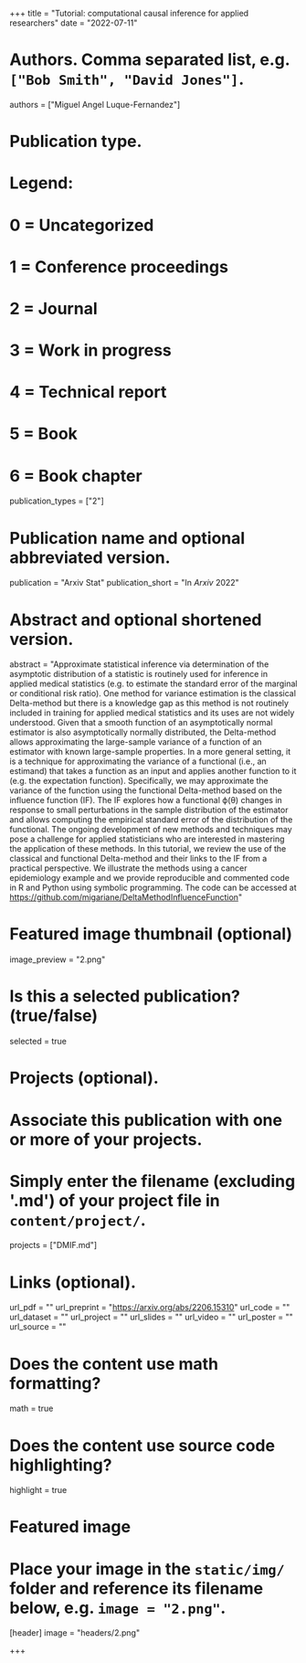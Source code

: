 
+++
title = "Tutorial: computational causal inference for applied researchers"
date = "2022-07-11"

# Authors. Comma separated list, e.g. `["Bob Smith", "David Jones"]`.
authors = ["Miguel Angel Luque-Fernandez"]

# Publication type.
# Legend:
# 0 = Uncategorized
# 1 = Conference proceedings
# 2 = Journal
# 3 = Work in progress
# 4 = Technical report
# 5 = Book
# 6 = Book chapter
publication_types = ["2"]

# Publication name and optional abbreviated version.
publication = "Arxiv Stat"
publication_short = "In *Arxiv* 2022"

# Abstract and optional shortened version.
abstract = "Approximate statistical inference via determination of the asymptotic distribution of a statistic is routinely used for inference in applied medical statistics (e.g. to estimate the standard error of the marginal or conditional risk ratio). One method for variance estimation is the classical Delta-method but there is a knowledge gap as this method is not routinely included in training for applied medical statistics and its uses are not widely understood. Given that a smooth function of an asymptotically normal estimator is also asymptotically normally distributed, the Delta-method allows approximating the large-sample variance of a function of an estimator with known large-sample properties. In a more general setting, it is a technique for approximating the variance of a functional (i.e., an estimand) that takes a function as an input and applies another function to it (e.g. the expectation function). Specifically, we may approximate the variance of the function using the functional Delta-method based on the influence function (IF). The IF explores how a functional ϕ(θ) changes in response to small perturbations in the sample distribution of the estimator and allows computing the empirical standard error of the distribution of the functional. The ongoing development of new methods and techniques may pose a challenge for applied statisticians who are interested in mastering the application of these methods. In this tutorial, we review the use of the classical and functional Delta-method and their links to the IF from a practical perspective. We illustrate the methods using a cancer epidemiology example and we provide reproducible and commented code in R and Python using symbolic programming. The code can be accessed at https://github.com/migariane/DeltaMethodInfluenceFunction"  
# Featured image thumbnail (optional)
image_preview = "2.png"

# Is this a selected publication? (true/false)
selected = true

# Projects (optional).
#   Associate this publication with one or more of your projects.
#   Simply enter the filename (excluding '.md') of your project file in `content/project/`.
 projects = ["DMIF.md"]

# Links (optional).
url_pdf = ""
url_preprint = "https://arxiv.org/abs/2206.15310"
url_code = ""
url_dataset = ""
url_project = ""
url_slides = ""
url_video = ""
url_poster = ""
url_source = ""

# Does the content use math formatting?
math = true

# Does the content use source code highlighting?
highlight = true

# Featured image
# Place your image in the `static/img/` folder and reference its filename below, e.g. `image = "2.png"`.
[header]
image = "headers/2.png"

+++

